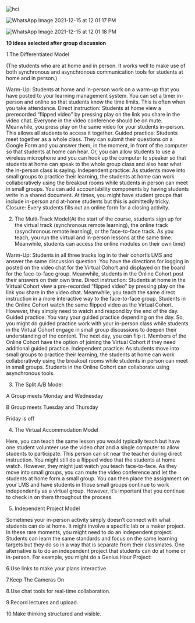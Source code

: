 ![hci](https://user-images.githubusercontent.com/53654229/146070019-0352fb4c-b310-4a87-b3b6-306065ef04c6.jpeg)


![WhatsApp Image 2021-12-15 at 12 01 17 PM](https://user-images.githubusercontent.com/66063454/146139282-98749dc7-a7c0-4220-bd93-66797cfdf664.jpeg)




![WhatsApp Image 2021-12-15 at 12 01 18 PM](https://user-images.githubusercontent.com/66063454/146139099-e3c8a1b0-5924-405f-862f-8de55efdae42.jpeg)



**10 ideas selected after group discussion**

1.The Differentiated Model

(The students who are at home and in person. It works well to make use of both synchronous and asynchronous communication tools for students at home and in person.)

Warm-Up: Students at home and in-person work on a warm-up that you have posted to your learning management system. You can set a timer in-person and online so that students know the time limits. This is often when you take attendance.
Direct instruction: Students at home view a prerecorded “flipped video” by pressing play on the link you share in the video chat. Everyone in the video conference should be on mute. Meanwhile, you press play on the same video for your students in-person. This allows all students to access it together.
Guided practice: Students meet together as a whole class. They can submit their questions on a Google Form and you answer them, in the moment, in front of the computer so that students at home can hear. Or, you can allow students to use a wireless microphone and you can hook up the computer to speaker so that students at home can speak to the whole group class and also hear what the in-person class is saying.
Independent practice: As students move into small groups to practice their learning, the students at home can work collaboratively using the breakout rooms while students in person can meet in small groups. You can add accountability components by having students write in a shared document. At times, you might have student groups that include in-person and at-home students but this is admittedly tricky.
Closure: Every students fills out an online form for a closing activity.

2. The Multi-Track Model(At the start of the course, students sign up for the virtual track (synchronous remote learning), the online track (asynchronous remote learning), or the face-to-face track. As you teach, you run the virtual and in-person lessons at the same time. Meanwhile, students can access the online modules on their own time)

Warm-Up: Students in all three tracks log in to their cohort’s LMS and answer the same discussion question. You have the directions for logging in posted on the video chat for the Virtual Cohort and displayed on the board for the face-to-face group. Meanwhile, students in the Online Cohort post their answers on their own time.
Direct instruction: Students at home in the Virtual Cohort view a pre-recorded “flipped video” by pressing play on the link you share in the video chat. Meanwhile, you teach the same direct instruction in a more interactive way to the face-to-face group. Students in the Online Cohort watch the same flipped video as the Virtual Cohort. However, they simply need to watch and respond by the end of the day.
Guided practice: You vary your guided practice depending on the day. So, you might do guided practice work with your in-person class while students in the Virtual Cohort engage in small group discussions to deepen their understanding of the content. The next day, you can flip it. Members of the Online Cohort have the option of joining the Virtual Cohort if they need additional guided practice.
Independent practice: As students move into small groups to practice their learning, the students at home can work collaboratively using the breakout rooms while students in person can meet in small groups. Students in the Online Cohort can collaborate using asynchronous tools.

3. The Split A/B Model

A Group meets Monday and Wednesday

B Group meets Tuesday and Thursday

Friday is off

4. The Virtual Accommodation Model

Here, you can teach the same lesson you would typically teach but have one student volunteer use the video chat and a single computer to allow students to participate. This person can sit near the teacher during direct instruction. You might still do a flipped video that the students at home watch. However, they might just watch you teach face-to-face. As they move into small groups, you can mute the video conference and let the students at home form a small group. You can then place the assignment on your LMS and have students in those small groups continue to work independently as a virtual group. However, it’s important that you continue to check in on them throughout the process.

5. Independent Project Model

Sometimes your in-person activity simply doesn’t connect with what students can do at home. It might involve a specific lab or a maker project. In these rare moments, you might need to do an independent project. Students can learn the same standards and focus on the same learning targets but they do so in a way that is separate from their classmates.
One alternative is to do an independent project that students can do at home or in-person. For example, you might do a Genius Hour Project:

6.Use links to make your plans interactive

7.Keep The Cameras On

8.Use chat tools for real-time collaboration.

9.Record lectures and upload.

10.Make thinking structured and visible.



